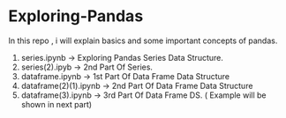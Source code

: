 # Exploring-Pandas
In this repo ,  i will explain basics and some important concepts of pandas.
1. series.ipynb -> Exploring Pandas Series Data Structure.
2. series(2).ipyb -> 2nd Part Of Series.
3. dataframe.ipynb -> 1st Part Of Data Frame Data Structure
4. dataframe(2)(1).ipynb -> 2nd Part Of Data Frame Data Structure
5. dataframe(3).ipynb -> 3rd Part Of Data Frame DS. ( Example will be shown in next part)

